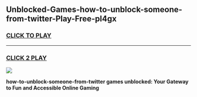 
## Unblocked-Games-how-to-unblock-someone-from-twitter-Play-Free-pl4gx
<h3>
<a href="https://premium76.site?title=how-to-unblock-someone-from-twitter&ref=12A">CLICK TO PLAY</a></h3>
<hr>

<h3>
<a href="https://premium76.site?title=how-to-unblock-someone-from-twitter&ref=12A">CLICK 2 PLAY</a>
  
</h3>

<a href="https://premium76.site?title=how-to-unblock-someone-from-twitter&ref=12A"><img src="https://clearcache.store/games.png"></a>


**how-to-unblock-someone-from-twitter games unblocked: Your Gateway to Fun and Accessible Online Gaming**
